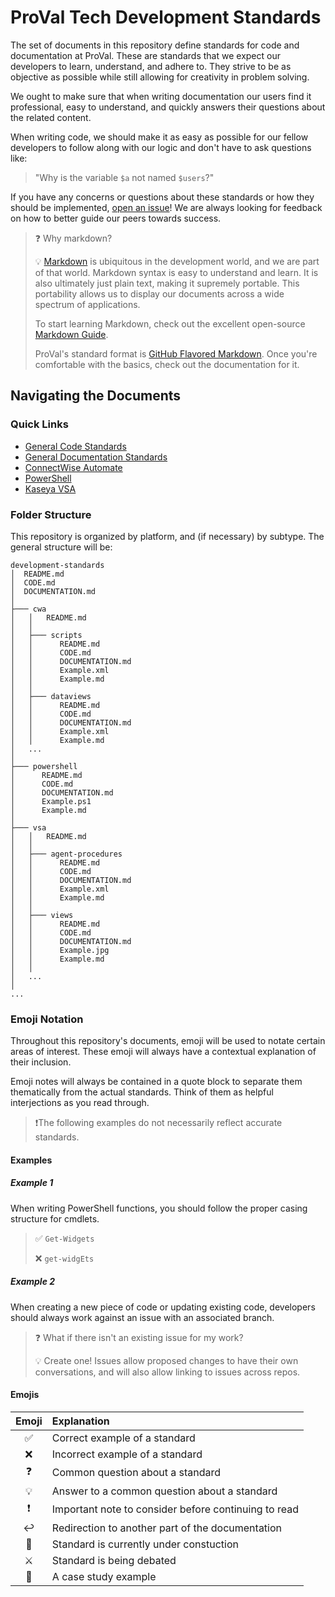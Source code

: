 # ProVal Tech Development Standards
The set of documents in this repository define standards for code and documentation at ProVal. These are standards that we expect our developers to learn, understand, and adhere to. They strive to be as objective as possible while still allowing for creativity in problem solving.

We ought to make sure that when writing documentation our users find it professional, easy to understand, and quickly answers their questions about the related content.

When writing code, we should make it as easy as possible for our fellow developers to follow along with our logic and don't have to ask questions like:

> "Why is the variable `$a` not named `$users`?"

If you have any concerns or questions about these standards or how they should be implemented, [open an issue](https://github.com/ProVal-Tech/development-standards/issues)! We are always looking for feedback on how to better guide our peers towards success.

> ❓ Why markdown?
>
> 💡 [Markdown](https://en.wikipedia.org/wiki/Markdown) is ubiquitous in the development world, and we are part of that world. Markdown syntax is easy to understand and learn. It is also ultimately just plain text, making it supremely portable. This portability allows us to display our documents across a wide spectrum of applications.
> 
> To start learning Markdown, check out the excellent open-source [Markdown Guide](https://www.markdownguide.org/).
> 
> ProVal's standard format is [GitHub Flavored Markdown](https://github.github.com/gfm/). Once you're comfortable with the basics, check out the documentation for it.

## Navigating the Documents

### Quick Links
- [General Code Standards](./CODE.md)
- [General Documentation Standards](./DOCUMENTATION.md)
- [ConnectWise Automate](./cwa)
- [PowerShell](./powershell)
- [Kaseya VSA](./vsa)

### Folder Structure
This repository is organized by platform, and (if necessary) by subtype. The general structure will be:

```
development-standards
│  README.md
│  CODE.md
│  DOCUMENTATION.md
│
├─── cwa
│   │   README.md
│   │
│   ├─── scripts
│   │      README.md
│   │      CODE.md
│   │      DOCUMENTATION.md
│   │      Example.xml
│   │      Example.md
│   │
│   ├─── dataviews
│   │      README.md
│   │      CODE.md
│   │      DOCUMENTATION.md
│   │      Example.xml
│   │      Example.md
│   ...
│
├─── powershell
│      README.md
│      CODE.md
│      DOCUMENTATION.md
│      Example.ps1
│      Example.md
│
├─── vsa
│   │   README.md
│   │
│   ├─── agent-procedures
│   │      README.md
│   │      CODE.md
│   │      DOCUMENTATION.md
│   │      Example.xml
│   │      Example.md
│   │
│   ├─── views
│   │      README.md
│   │      CODE.md
│   │      DOCUMENTATION.md
│   │      Example.jpg
│   │      Example.md
│   │
│   ...
│
...
```

### Emoji Notation

Throughout this repository's documents, emoji will be used to notate certain areas of interest. These emoji will always have a contextual explanation of their inclusion.

Emoji notes will always be contained in a quote block to separate them thematically from the actual standards. Think of them as helpful interjections as you read through.

>❗The following examples do not necessarily reflect accurate standards.
#### Examples

##### Example 1
When writing PowerShell functions, you should follow the proper casing structure for cmdlets.

> ✅ `Get-Widgets`
> 
> ❌ `get-widgEts`

##### Example 2
When creating a new piece of code or updating existing code, developers should always work against an issue with an associated branch.

> ❓ What if there isn't an existing issue for my work?
>
> 💡 Create one! Issues allow proposed changes to have their own conversations, and will also allow linking to issues across repos.

#### Emojis
| Emoji | Explanation                                          |
| :---: | :--------------------------------------------------- |
|   ✅   | Correct example of a standard                        |
|   ❌   | Incorrect example of a standard                      |
|   ❓   | Common question about a standard                     |
|   💡   | Answer to a common question about a standard         |
|   ❗   | Important note to consider before continuing to read |
|   ↩️   | Redirection to another part of the documentation     |
|   🚧   | Standard is currently under constuction              |
|   ⚔️   | Standard is being debated                            |
|   🔎   | A case study example                                 |